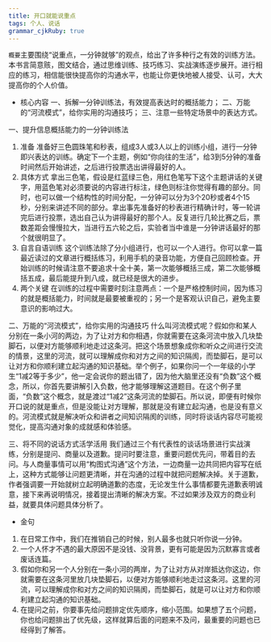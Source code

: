 ```yaml
---
title: 开口就能说重点
tags: 个人、说话
grammar_cjkRuby: true
---
```




`概要`主要围绕“说重点，一分钟就够”的观点，给出了许多种行之有效的训练方法。本书言简意赅，图文结合，通过思维训练、技巧练习、实战演练逐步展开。进行相应的练习，相信能很快提高你的沟通水平，也能让你更快地被人接受、认可，大大提高你的个人价值。
* 核心内容
	一、拆解一分钟训练法，有效提高表达时的概括能力；
	二、万能的“河流模式”，给你实用的沟通技巧；
	三、注意一些特定场景中的表达方式。
	
一、提升信息概括能力的一分钟训练法
1. 准备
	准备好三色圆珠笔和秒表，组成3人或3人以上的训练小组，进行一分钟即兴表达的训练。确定下一个主题，例如“你向往的生活”，给3到5分钟的准备时间然后开始讲述，之后进行投票选出讲得最好的人。
2. 具体方式
	拿出三色笔，假设是红蓝绿三色，用红色笔写下这个主题讲话的关键字，用蓝色笔对必须要说的内容进行标注，绿色则标注你觉得有趣的部分。同时，也可以做一个结构性的时间分配，一分钟可以分为3个20秒或者4个15秒，分别来讲述不同的部分。拿出事先准备好的秒表进行精确计时，等一轮讲完后进行投票，选出自己认为讲得最好的那个人。反复进行几轮比赛之后，票数差距会慢慢拉大，当进行五六轮之后，实验者当中谁是一分钟讲话最好的那个就很明显了。
3. 自言自语训练
	这个训练法除了分小组进行，也可以一个人进行。你可以拿一篇最近读过的文章进行概括练习，利用手机的录音功能，方便自己回顾检查。开始训练的时候请注意不要追求十全十美，第一次能够概括三成，第二次能够概括五成，最后能提升到八成，就已经是很大的进步。
4. 两个关键
	在训练的过程中需要时刻注意两点：一个是严格控制时间，因为练习的就是概括能力，时间就是最要被重视的；另一个是客观认识自己，避免主要意识的影响过大。
	
二、万能的“河流模式”，给你实用的沟通技巧
	什么叫河流模式呢？假如你和某人分别在一条小河的两边，为了让对方和你相遇，你就需要在这条河流中放入几块垫脚石，以便对方能够顺利地走过这条河。把这个场景想象成你和听众之间进行交流的情景，这里的河流，就可以理解成你和对方之间的知识隔阂，而垫脚石，是可以让对方和你顺利建立起沟通的知识基础。举个例子，如果你问一个一年级的小学生“1减2等于多少”，他一定会说你的题出错了，因为他大脑里还没有“负数”这个概念，所以，你首先要讲解引入负数，他才能够理解这道题目。在这个例子里面，“负数”这个概念，就是渡过“1减2”这条河流的垫脚石。所以说，即便有时候你开口说的就是重点，但是没能让对方理解，那就是没有建立起沟通，也是没有意义的。河流模式就是解决听众和讲者之间知识隔阂的训练，同时将谈话内容尽可能视觉化，提高沟通对象的成就感和体验感。
	
三、将不同的说话方式活学活用
	我们通过三个有代表性的谈话场景进行实战演练，分别是提问、商量以及道歉。提问时要注意，重要问题优先问，带着目的去问。与人商量事情可以用“构图式沟通”这个方法，一边商量一边共同把内容写在纸上，这种方式能够让问题更清晰，并在沟通的过程中就把问题解决掉。关于道歉，作者强调要一开始就树立起明确道歉的态度，无论发生什么事情都要先道歉表明诚意，接下来再说明情况，接着提出清晰的解决方案。不过如果涉及双方的商业利益，就要具体问题具体分析了。
* 金句
1. 在日常工作中，我们在推销自己的时候，别人最多也就只听你说一分钟。
2. 一个人怀才不遇的最大原因不是没钱、没背景，更有可能是因为沉默寡言或者废话连篇。
3. 假如你和另一个人分别在一条小河的两岸，为了让对方从对岸抵达你这边，你就需要在这条河里放几块垫脚石，以便对方能够顺利地走过这条河。这里的河流，可以理解成你和对方之间的知识隔阂，而垫脚石，就是可以让对方和你顺利建立起沟通的知识基础。
4. 在提问之前，你要事先给问题排定优先顺序，缩小范围。如果想了五个问题，你也给问题排出了优先级，这样就算后面的问题来不及问，最重要的问题也已经得到了解答。